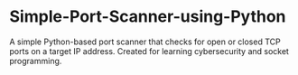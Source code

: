 # Simple-Port-Scanner-using-Python
A simple Python-based port scanner that checks for open or closed TCP ports on a target IP address. Created for learning cybersecurity and socket programming.
